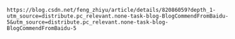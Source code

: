 `https://blog.csdn.net/feng_zhiyu/article/details/82086059?depth_1-utm_source=distribute.pc_relevant.none-task-blog-BlogCommendFromBaidu-5&utm_source=distribute.pc_relevant.none-task-blog-BlogCommendFromBaidu-5`